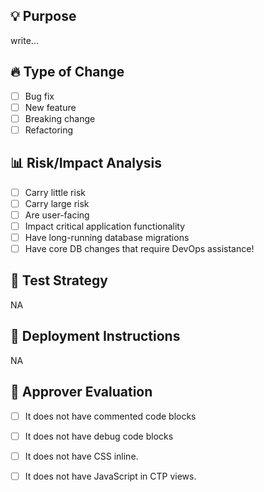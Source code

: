 ## 💡 Purpose
write...
## 🔥 Type of Change
* [ ] Bug fix
* [ ] New feature
* [ ] Breaking change
* [ ] Refactoring
## 📊 Risk/Impact Analysis
* [ ] Carry little risk
* [ ] Carry large risk
* [ ] Are user-facing
* [ ] Impact critical application functionality
* [ ] Have long-running database migrations
* [ ] Have core DB changes that require DevOps assistance!
## 🚀 Test Strategy
NA
## 🚀 Deployment Instructions
NA
## 🏁 Approver Evaluation
* [ ] It does not have commented code blocks
* [ ] It does not have debug code blocks
* [ ] It does not have CSS inline.
* [ ] It does not have JavaScript in CTP views.

